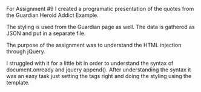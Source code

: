 For Assignment #9 I created a programatic presentation of the quotes from the Guardian Heroid Addict Example.

The styling is used from the Guardian page as well. 
The data is gathered as JSON and put in a separate file. 

The purpose of the assignment was to understand the HTML injection through jQuery.

I struggled with it for a little bit in order to understand the syntax of document.onready and jquery append().
After understanding the syntax it was an easy task just setting the tags right and doing the styling using the template.

